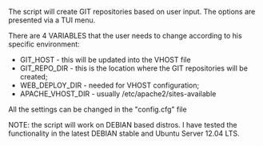 The script will create GIT repositories based on user input.
The options are presented via a TUI menu.

There are 4 VARIABLES that the user needs to change according to his specific environment:
- GIT_HOST - this will be updated into the VHOST file
- GIT_REPO_DIR - this is the location where the GIT repositories will be created;
- WEB_DEPLOY_DIR - needed for VHOST configuration;
- APACHE_VHOST_DIR - usually /etc/apache2/sites-available

All the settings can be changed in the "config.cfg" file

NOTE: the script will work on DEBIAN based distros. I have tested the functionality in the latest DEBIAN stable and Ubuntu Server 12.04 LTS.